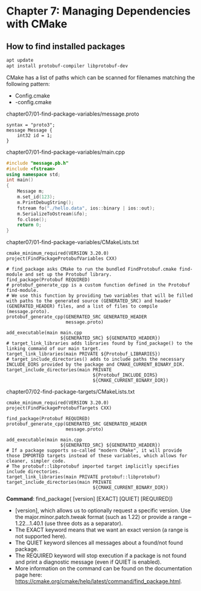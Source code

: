 # Chapter 7: Managing Dependencies with CMake

## How to find installed packages

```bash
apt update
apt install protobuf-compiler libprotobuf-dev
```

CMake has a list of paths which can be scanned for filenames matching the following pattern:

- <CamelCasePackageName>Config.cmake
- <kebab-case-package-name>-config.cmake

chapter07/01-find-package-variables/message.proto

```
syntax = "proto3";
message Message {
    int32 id = 1;
}
```

chapter07/01-find-package-variables/main.cpp

```cpp
#include "message.pb.h"
#include <fstream>
using namespace std;
int main()
{
    Message m;
    m.set_id(123);
    m.PrintDebugString();
    fstream fo("./hello.data", ios::binary | ios::out);
    m.SerializeToOstream(&fo);
    fo.close();
    return 0;
}
```

chapter07/01-find-package-variables/CMakeLists.txt

```
cmake_minimum_required(VERSION 3.20.0)
project(FindPackageProtobufVariables CXX)

# find_package asks CMake to run the bundled FindProtobuf.cmake find-module and set up the Protobuf library.
find_package(Protobuf REQUIRED)
# protobuf_generate_cpp is a custom function defined in the Protobuf find-module.
# We use this function by providing two variables that will be filled with paths to the generated source (GENERATED_SRC) and header (GENERATED_HEADER) files, and a list of files to compile (message.proto).
protobuf_generate_cpp(GENERATED_SRC GENERATED_HEADER
                      message.proto)

add_executable(main main.cpp
                    ${GENERATED_SRC} ${GENERATED_HEADER})
# target_link_libraries adds libraries found by find_package() to the linking command of our main target.
target_link_libraries(main PRIVATE ${Protobuf_LIBRARIES})
# target_include_directories() adds to include paths the necessary INCLUDE_DIRS provided by the package and CMAKE_CURRENT_BINARY_DIR.
target_include_directories(main PRIVATE
                                ${Protobuf_INCLUDE_DIRS}
                                ${CMAKE_CURRENT_BINARY_DIR})
```

chapter07/02-find-package-targets/CMakeLists.txt

```
cmake_minimum_required(VERSION 3.20.0)
project(FindPackageProtobufTargets CXX)

find_package(Protobuf REQUIRED)
protobuf_generate_cpp(GENERATED_SRC GENERATED_HEADER
                      message.proto)

add_executable(main main.cpp
                    ${GENERATED_SRC} ${GENERATED_HEADER})
# If a package supports so-called "modern CMake", it will provide those IMPORTED targets instead of these variables, which allows for cleaner, simpler code.
# The protobuf::libprotobuf imported target implicitly specifies include directories.
target_link_libraries(main PRIVATE protobuf::libprotobuf)
target_include_directories(main PRIVATE
                                ${CMAKE_CURRENT_BINARY_DIR})
```

**Command**: find_package(<Name> [version] [EXACT] [QUIET] [REQUIRED])

- [version], which allows us to optionally request a specific version. Use the major.minor.patch.tweak format (such as 1.22) or provide a range – 1.22...1.40.1 (use three dots as a separator).
-  The EXACT keyword means that we want an exact version (a range is not supported here). 
- The QUIET keyword silences all messages about a found/not found package. 
- The REQUIRED keyword will stop execution if a package is not found and print  a diagnostic message (even if QUIET is enabled). 
- More information on the command can be found on the documentation page here: https://cmake.org/cmake/help/latest/command/find_package.html.